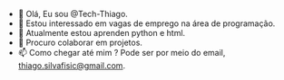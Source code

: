 - 👋 Olá, Eu sou @Tech-Thiago.
- 👀 Estou interessado em vagas de emprego na área de programação.
- 🌱 Atualmente estou aprenden python e html.
- 💞️ Procuro colaborar em projetos.
- 📫 Como chegar até mim ? Pode ser por meio do email, thiago.silvafisic@gmail.com.

<!---
Tech-Thiago/Tech-Thiago is a ✨ special ✨ repository because its `README.md` (this file) appears on your GitHub profile.
You can click the Preview link to take a look at your changes.
--->
